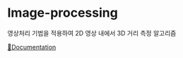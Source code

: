 # Image-processing
영상처리 기법을 적용하여 2D 영상 내에서 3D 거리 측정 알고리즘

[📘Documentation](https://dohyeon.tistory.com/26/)
